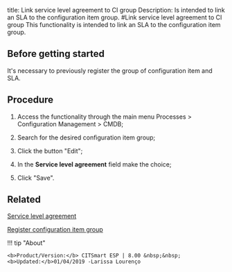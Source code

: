 title: Link service level agreement to CI group
Description: Is intended to link an SLA to the configuration item group.
#Link service level agreement to CI group
This functionality is intended to link an SLA to the configuration item group.

Before getting started
--------------------------

It's necessary to previously register the group of configuration item and SLA.

Procedure
-------------

1.  Access the functionality through the main menu Processes \> Configuration
    Management \> CMDB;

2.  Search for the desired configuration item group;

3.  Click the button "Edit";

4.  In the **Service level agreement** field make the choice;

5.  Click "Save".

Related
-----------

[Service level agreement](https://docs-dev.citsmart.com/en/site/citsmart-esp-8/5-processes/service-level/use/service-level-agreement.html)

[Register configuration item group](https://docs-dev.citsmart.com/en/site/citsmart-esp-8/5-processes/configuration/configuration/register-configuration-item-group.html)

!!! tip "About"

    <b>Product/Version:</b> CITSmart ESP | 8.00 &nbsp;&nbsp;
    <b>Updated:</b>01/04/2019 -Larissa Lourenço
